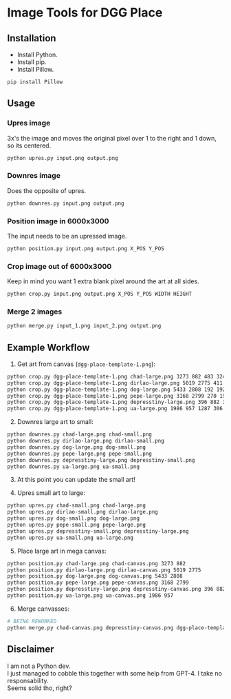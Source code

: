 # Image Tools for DGG Place

## Installation

- Install Python.
- Install pip.
- Install Pillow.

```sh
pip install Pillow
```

## Usage

### Upres image

3x's the image and moves the original pixel over 1 to the right and 1 down, so its centered.
```sh
python upres.py input.png output.png
```

### Downres image

Does the opposite of upres.
```sh
python downres.py input.png output.png
```

### Position image in 6000x3000

The input needs to be an upressed image.
```sh
python position.py input.png output.png X_POS Y_POS
```

### Crop image out of 6000x3000

Keep in mind you want 1 extra blank pixel around the art at all sides.
```sh
python crop.py input.png output.png X_POS Y_POS WIDTH HEIGHT
```

### Merge 2 images

```sh
python merge.py input_1.png input_2.png output.png
```

## Example Workflow

1. Get art from canvas (`dgg-place-template-1.png`):
```sh
python crop.py dgg-place-template-1.png chad-large.png 3273 882 483 324
python crop.py dgg-place-template-1.png dirlao-large.png 5019 2775 411 225
python crop.py dgg-place-template-1.png dog-large.png 5433 2808 192 192
python crop.py dgg-place-template-1.png pepe-large.png 3168 2799 270 198
python crop.py dgg-place-template-1.png depresstiny-large.png 396 882 315 381
python crop.py dgg-place-template-1.png ua-large.png 1986 957 1287 306
```

2. Downres large art to small:
```sh
python downres.py chad-large.png chad-small.png
python downres.py dirlao-large.png dirlao-small.png
python downres.py dog-large.png dog-small.png
python downres.py pepe-large.png pepe-small.png
python downres.py depresstiny-large.png depresstiny-small.png
python downres.py ua-large.png ua-small.png
```

3. At this point you can update the small art!

4. Upres small art to large:
```sh
python upres.py chad-small.png chad-large.png
python upres.py dirlao-small.png dirlao-large.png
python upres.py dog-small.png dog-large.png
python upres.py pepe-small.png pepe-large.png
python upres.py depresstiny-small.png depresstiny-large.png
python upres.py ua-small.png ua-large.png
```

5. Place large art in mega canvas:
```sh
python position.py chad-large.png chad-canvas.png 3273 882
python position.py dirlao-large.png dirlao-canvas.png 5019 2775
python position.py dog-large.png dog-canvas.png 5433 2808
python position.py pepe-large.png pepe-canvas.png 3168 2799
python position.py depresstiny-large.png depresstiny-canvas.png 396 882
python position.py ua-large.png ua-canvas.png 1986 957
```

6. Merge canvasses:
```sh
# BEING REWORKED
python merge.py chad-canvas.png depresstiny-canvas.png dgg-place-template-1-new.png
```

## Disclaimer

I am not a Python dev.\
I just managed to cobble this together with some help from GPT-4. I take no responsability.\
Seems solid tho, right?


